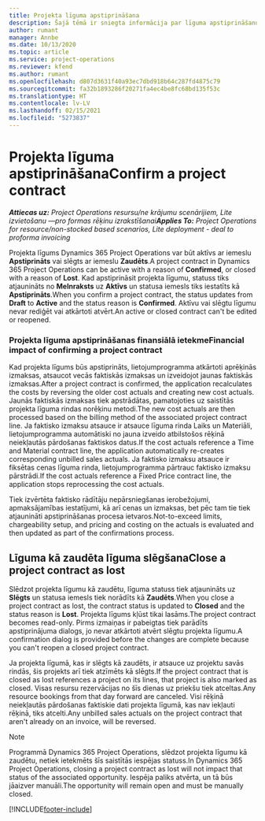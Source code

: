 ```yaml
---
title: Projekta līguma apstiprināšana
description: Šajā tēmā ir sniegta informācija par līguma apstiprināšanu risinājumā Project Operations.
author: rumant
manager: Annbe
ms.date: 10/13/2020
ms.topic: article
ms.service: project-operations
ms.reviewer: kfend
ms.author: rumant
ms.openlocfilehash: d807d3631f40a93ec7dbd918b64c287fd4875c79
ms.sourcegitcommit: fa32b1893286f20271fa4ec4be8fc68bd135f53c
ms.translationtype: HT
ms.contentlocale: lv-LV
ms.lasthandoff: 02/15/2021
ms.locfileid: "5273837"
---
```

# <a name="confirm-a-project-contract"></a><span data-ttu-id="661de-103">Projekta līguma apstiprināšana</span><span class="sxs-lookup"><span data-stu-id="661de-103">Confirm a project contract</span></span>

<span data-ttu-id="661de-104">_**Attiecas uz:** Project Operations resursu/ne krājumu scenārijiem, Lite izvietošanu —pro formas rēķinu izrakstīšanai_</span><span class="sxs-lookup"><span data-stu-id="661de-104">_**Applies To:** Project Operations for resource/non-stocked based scenarios, Lite deployment - deal to proforma invoicing_</span></span>

<span data-ttu-id="661de-105">Projekta līgums Dynamics 365 Project Operations var būt aktīvs ar iemeslu **Apstiprināts** vai slēgts ar iemeslu **Zaudēts**.</span><span class="sxs-lookup"><span data-stu-id="661de-105">A project contract in Dynamics 365 Project Operations can be active with a reason of **Confirmed**, or closed with a reason of **Lost**.</span></span> <span data-ttu-id="661de-106">Kad apstiprināsit projekta līgumu, statuss tiks atjaunināts no **Melnraksts** uz **Aktīvs** un statusa iemesls tiks iestatīts kā **Apstiprināts**.</span><span class="sxs-lookup"><span data-stu-id="661de-106">When you confirm a project contract, the status updates from **Draft** to **Active** and the status reason is **Confirmed**.</span></span> <span data-ttu-id="661de-107">Aktīvu vai slēgtu līgumu nevar rediģēt vai atkārtoti atvērt.</span><span class="sxs-lookup"><span data-stu-id="661de-107">An active or closed contract can't be edited or reopened.</span></span> 

### <a name="financial-impact-of-confirming-a-project-contract"></a><span data-ttu-id="661de-108">Projekta līguma apstiprināšanas finansiālā ietekme</span><span class="sxs-lookup"><span data-stu-id="661de-108">Financial impact of confirming a project contract</span></span>

<span data-ttu-id="661de-109">Kad projekta līgums būs apstiprināts, lietojumprogramma atkārtoti aprēķinās izmaksas, atsaucot vecās faktiskās izmaksas un izveidojot jaunas faktiskās izmaksas.</span><span class="sxs-lookup"><span data-stu-id="661de-109">After a project contract is confirmed, the application recalculates the costs by reversing the older cost actuals and creating new cost actuals.</span></span> <span data-ttu-id="661de-110">Jaunās faktiskās izmaksas tiek apstrādātas, pamatojoties uz saistītās projekta līguma rindas norēķinu metodi.</span><span class="sxs-lookup"><span data-stu-id="661de-110">The new cost actuals are then processed based on the billing method of the associated project contract line.</span></span> <span data-ttu-id="661de-111">Ja faktisko izmaksu atsauce ir atsauce līguma rinda Laiks un Materiāli, lietojumprogramma automātiski no jauna izveido atbilstošos rēķinā neiekļautās pārdošanas faktiskos datus.</span><span class="sxs-lookup"><span data-stu-id="661de-111">If the cost actuals reference a Time and Material contract line, the application automatically re-creates corresponding unbilled sales actuals.</span></span> <span data-ttu-id="661de-112">Ja faktisko izmaksu atsauce ir fiksētas cenas līguma rinda, lietojumprogramma pārtrauc faktisko izmaksu pārstrādi.</span><span class="sxs-lookup"><span data-stu-id="661de-112">If the cost actuals reference a Fixed Price contract line, the application stops reprocessing the cost actuals.</span></span>

<span data-ttu-id="661de-113">Tiek izvērtēta faktisko rādītāju nepārsniegšanas ierobežojumi, apmaksājamības iestatījumi, kā arī cenas un izmaksas, bet pēc tam tie tiek atjaunināti apstiprināšanas procesa ietvaros.</span><span class="sxs-lookup"><span data-stu-id="661de-113">Not-to-exceed limits, chargeability setup, and pricing and costing on the actuals is evaluated and then updated as part of the confirmations process.</span></span>

## <a name="close-a-project-contract-as-lost"></a><span data-ttu-id="661de-114">Līguma kā zaudēta līguma slēgšana</span><span class="sxs-lookup"><span data-stu-id="661de-114">Close a project contract as lost</span></span>

<span data-ttu-id="661de-115">Slēdzot projekta līgumu kā zaudētu, līguma statuss tiek atjaunināts uz **Slēgts** un statusa iemesls tiek norādīts kā **Zaudēts**.</span><span class="sxs-lookup"><span data-stu-id="661de-115">When you close a project contract as lost, the contract status is updated to **Closed** and the status reason is **Lost**.</span></span> <span data-ttu-id="661de-116">Projekta līgums kļūst tikai lasāms.</span><span class="sxs-lookup"><span data-stu-id="661de-116">The project contract becomes read-only.</span></span> <span data-ttu-id="661de-117">Pirms izmaiņas ir pabeigtas tiek parādīts apstiprinājuma dialogs, jo nevar atkārtoti atvērt slēgtu projekta līgumu.</span><span class="sxs-lookup"><span data-stu-id="661de-117">A confirmation dialog is provided before the changes are complete because you can't reopen a closed project contract.</span></span>

<span data-ttu-id="661de-118">Ja projekta līgumā, kas ir slēgts kā zaudēts, ir atsauce uz projektu savās rindās, šis projekts arī tiek atzīmēts kā slēgts.</span><span class="sxs-lookup"><span data-stu-id="661de-118">If the project contract that is closed as lost references a project on its lines, that project is also marked as closed.</span></span> <span data-ttu-id="661de-119">Visas resursu rezervācijas no šīs dienas uz priekšu tiek atceltas.</span><span class="sxs-lookup"><span data-stu-id="661de-119">Any resource bookings from that day forward are canceled.</span></span> <span data-ttu-id="661de-120">Visi rēķinā neiekļautās pārdošanas faktiskie dati projekta līgumā, kas nav iekļauti rēķinā, tiks atcelti.</span><span class="sxs-lookup"><span data-stu-id="661de-120">Any unbilled sales actuals on the project contract that aren't already on an invoice, will be reversed.</span></span>

> [!NOTE]
> <span data-ttu-id="661de-121">Programmā Dynamics 365 Project Operations, slēdzot projekta līgumu kā zaudētu, netiek ietekmēts šīs saistītās iespējas statuss.</span><span class="sxs-lookup"><span data-stu-id="661de-121">In Dynamics 365 Project Operations, closing a project contract as lost will not impact that status of the associated opportunity.</span></span> <span data-ttu-id="661de-122">Iespēja paliks atvērta, un tā būs jāaizver manuāli.</span><span class="sxs-lookup"><span data-stu-id="661de-122">The opportunity will remain open and must be manually closed.</span></span>


[!INCLUDE[footer-include](../../includes/footer-banner.md)]